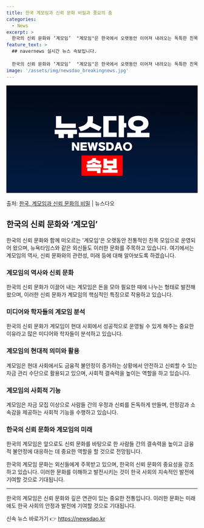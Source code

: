 ```yaml
---
title: 한국 계모임과 신뢰 문화 비밀과 풍요의 춤
categories:
  - News
excerpt: >
  한국의 신뢰 문화와 ‘계모임’  "계모임"은 한국에서 오랫동안 이어져 내려오는 독특한 친목 모임 중 하나입니…
feature_text: >
  ## navernews 실시간 뉴스 속보입니다.

  한국의 신뢰 문화와 ‘계모임’  "계모임"은 한국에서 오랫동안 이어져 내려오는 독특한 친목 모임 중 하나입니…
image: '/assets/img/newsdao_breakingnews.jpg'
---
```


![뉴스다오 속보](/assets/img/newsdao_breakingnews.jpg)

<p>출처: <a href="https://newsdao.kr/4459" rel="dofollow">한국, 계모임과 신뢰 문화의 비밀</a> | 뉴스다오</p>

<h2>한국의 신뢰 문화와 ‘계모임’</h2>
<p data-ke-size="size16">한국의 신뢰 문화와 함께 떠오르는 '계모임'은 오랫동안 전통적인 친목 모임으로 운영되어 왔으며, 뉴욕타임스와 같은 외신들도 이러한 문화를 주목하고 있습니다. 여기에서는 계모임의 역사, 신뢰 문화와의 관련성, 미래 등에 대해 알아보도록 하겠습니다.</p>

<h3>계모임의 역사와 신뢰 문화</h3>
<p data-ke-size="size16">한국의 신뢰 문화가 이끌어 내는 계모임은 돈을 모아 필요한 때에 나누는 형태로 발전해왔으며, 이러한 신뢰 문화가 계모임의 핵심적인 특징으로 작용하고 있습니다.</p>

<h3>미디어와 학자들의 계모임 분석</h3>
<p data-ke-size="size16">한국의 신뢰 문화가 계모임이 현대 사회에서 성공적으로 운영될 수 있게 해주는 중요한 이유라고 많은 미디어와 학자들이 분석하고 있습니다.</p>

<h3>계모임의 현대적 의미와 활용</h3>
<p data-ke-size="size16">계모임은 현대 사회에서도 금융적 불안정이 증가하는 상황에서 안전하고 신뢰할 수 있는 자금 관리 수단으로 활용되고 있으며, 사회적 결속력을 높이는 역할을 하고 있습니다.</p>

<h3>계모임의 사회적 기능</h3>
<p data-ke-size="size16">계모임은 자금 모집 이상으로 사람들 간의 우정과 신뢰를 돈독하게 만들며, 안정감과 소속감을 제공하는 사회적 기능을 수행하고 있습니다.</p>

<h3>한국의 신뢰 문화와 계모임의 미래</h3>
<p data-ke-size="size16">한국의 계모임은 앞으로도 신뢰 문화를 바탕으로 한 사람들 간의 결속력을 높이고 금융적 불안정에 대응하는 데 중요한 역할을 할 것으로 전망됩니다.</p>

<p data-ke-size="size16">한국의 계모임 문화는 외신들에게 주목받고 있으며, 한국의 신뢰 문화의 중요성을 강조하고 있습니다. 이러한 문화를 이해하고 발전시키는 것이 한국 사회의 지속적인 발전에 기여할 것으로 기대됩니다.</p>

<hr>

<p data-ke-size="size16">한국의 계모임은 신뢰 문화와 깊은 연관이 있는 중요한 전통입니다. 이러한 문화는 미래에도 한국 사회의 안정과 발전에 기여할 것으로 기대됩니다.</p> 

신속 뉴스 바로가기 👉 <a href="https://newsdao.kr" rel="dofollow">https://newsdao.kr</a>



